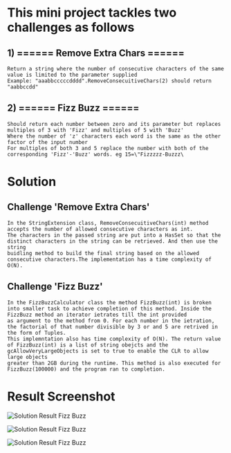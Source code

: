 # This mini project tackles two challenges as follows

## 1) ====== Remove Extra Chars ======
	Return a string where the number of consecutive characters of the same value is limited to the parameter supplied
	Example: "aaabbcccccdddd".RemoveConsecuitiveChars(2) should return "aabbccdd"

## 2) ====== Fizz Buzz ======
	Should return each number between zero and its parameter but replaces multiples of 3 with 'Fizz' and multiples of 5 with 'Buzz'
    Where the number of 'z' characters each word is the same as the other factor of the input number
    For multiples of both 3 and 5 replace the number with both of the corresponding 'Fizz'-'Buzz' words. eg 15=\"Fizzzzz-Buzzz\

# Solution

## Challenge 'Remove Extra Chars'
	In the StringExtension class, RemoveConsecuitiveChars(int) method accepts the number of allowed consecutive characters as int.
	The characters in the passed string are put into a HasSet so that the distinct characters in the string can be retrieved. And then use the string
	buidling method to build the final string based on the allowed consecutive characters.The implementation has a time complexity of O(N).

## Challenge 'Fizz Buzz'
	In the FizzBuzzCalculator class the method FizzBuzz(int) is broken into smaller task to achieve completion of this method. Inside the FizzBuzz method an iterator ietrates till the int provided
	as argument to the method from 0. For each number in the ietration, the factorial of that number divisible by 3 or and 5 are retrived in the form of Tuples.
	This implemntation also has time complexity of O(N). The return value of FizzBuzz(int) is a list of string obejcts and the gcAllowVeryLargeObjects is set to true to enable the CLR to allow large objects
	greater than 2GB during the runtime. This method is also executed for FizzBuzz(100000) and the program ran to completion. 
	
# Result Screenshot

![Solution Result Fizz Buzz](https://user-images.githubusercontent.com/8515608/33633571-43848d1a-da09-11e7-8914-d4fc19773d93.png "Remove repetetive characters")
	
![Solution Result Fizz Buzz](https://user-images.githubusercontent.com/8515608/33633569-434677f0-da09-11e7-81aa-df4bfc00ee88.png "Fizz Buzz output on console")

![Solution Result Fizz Buzz](https://user-images.githubusercontent.com/8515608/33633570-436ac4ca-da09-11e7-922d-1290c942d8fb.png "Fizz Buzz application footprint on memory for Paramter = 100,000")

